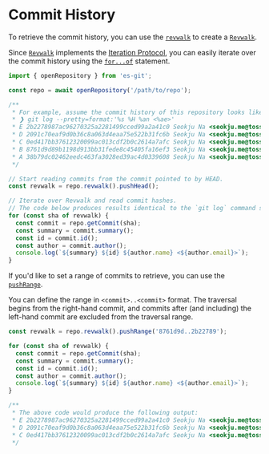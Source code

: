# Commit History

To retrieve the commit history, you can use the [`revwalk`](../api/classes/Repository.md#revwalk) to create a [`Revwalk`](../api/classes/Revwalk.md).

Since [`Revwalk`](../api/classes/Revwalk.md) implements the [Iteration Protocol](https://developer.mozilla.org/en-US/docs/Web/JavaScript/Reference/Iteration_protocols), you can easily iterate over the
commit history using the [`for...of`](https://developer.mozilla.org/en-US/docs/Web/JavaScript/Reference/Statements/for...of) statement.

```ts
import { openRepository } from 'es-git';

const repo = await openRepository('/path/to/repo');

/**
 * For example, assume the commit history of this repository looks like this:
 * ❯ git log --pretty=format:'%s %H %an <%ae>'
 * E 2b2278987ac96270325a2281499cced99a2a41c0 Seokju Na <seokju.me@toss.im>
 * D 2091c70eaf9d0b36c8a063d4eaa75e522b31fc6b Seokju Na <seokju.me@toss.im>
 * C 0ed417bb37612320099ac013cdf2b0c2614a7afc Seokju Na <seokju.me@toss.im>
 * B 8761d9d89b1198d913bb31fede8c45405fa16ef3 Seokju Na <seokju.me@toss.im>
 * A 38b79dc02462eedc463fa3028ed39ac4d0339608 Seokju Na <seokju.me@toss.im>
 */

// Start reading commits from the commit pointed to by HEAD.
const revwalk = repo.revwalk().pushHead();

// Iterate over Revwalk and read commit hashes.
// The code below produces results identical to the `git log` command shown above.
for (const sha of revwalk) {
  const commit = repo.getCommit(sha);
  const summary = commit.summary();
  const id = commit.id();
  const author = commit.author();
  console.log(`${summary} ${id} ${author.name} <${author.email}>`);
}
```

If you'd like to set a range of commits to retrieve, you can use the [`pushRange`](../api/classes/Revwalk.md#pushrange).

You can define the range in `<commit>..<commit>` format. The traversal begins from the right-hand commit, and commits after (and including) the left-hand commit are excluded from the traversal range.

```ts
const revwalk = repo.revwalk().pushRange('8761d9d..2b22789');

for (const sha of revwalk) {
  const commit = repo.getCommit(sha);
  const summary = commit.summary();
  const id = commit.id();
  const author = commit.author();
  console.log(`${summary} ${id} ${author.name} <${author.email}>`);
}

/**
 * The above code would produce the following output:
 * E 2b2278987ac96270325a2281499cced99a2a41c0 Seokju Na <seokju.me@toss.im>
 * D 2091c70eaf9d0b36c8a063d4eaa75e522b31fc6b Seokju Na <seokju.me@toss.im>
 * C 0ed417bb37612320099ac013cdf2b0c2614a7afc Seokju Na <seokju.me@toss.im>
 */
```
